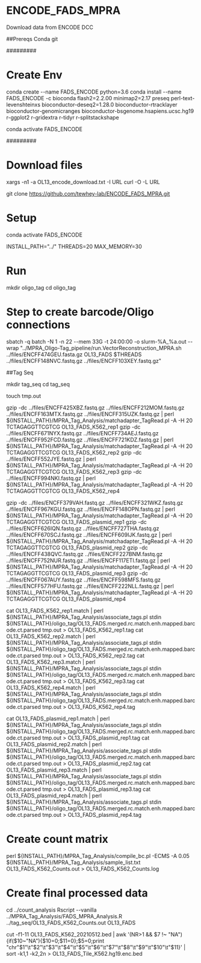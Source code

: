 # ENCODE_FADS_MPRA

Download data from ENCODE DCC


##Prereqs
Conda
git

#########
# Create Env
conda create --name FADS_ENCODE python=3.6
conda install --name FADS_ENCODE -c bioconda flash2=2.2.00 minimap2=2.17 preseq perl-text-levenshteinxs bioconductor-deseq2=1.28.0 bioconductor-rtracklayer bioconductor-genomicranges bioconductor-bsgenome.hsapiens.ucsc.hg19 r-ggplot2 r-gridextra r-tidyr r-splitstackshape

conda activate FADS_ENCODE

#########
# Download files
xargs -n1 -a OL13_encode_download.txt -I URL curl -O -L URL

git clone https://github.com/tewhey-lab/ENCODE_FADS_MPRA.git

# Setup
conda activate FADS_ENCODE

INSTALL_PATH="../"
THREADS=20
MAX_MEMORY=30


# Run
mkdir oligo_tag
cd oligo_tag

# Step to create barcode/Oligo connections
sbatch -q batch -N 1 -n 22 --mem 33G -t 24:00:00 -o slurm-%A_%a.out --wrap "../MPRA_Oligo-Tag_pipeline/run.VectorReconstruction_MPRA.sh ../files/ENCFF474GEU.fasta.gz OL13_FADS $THREADS ../files/ENCFF148NVC.fastq.gz ../files/ENCFF103XEY.fastq.gz"

##Tag Seq

mkdir tag_seq
cd tag_seq

touch tmp.out

gzip -dc ../files/ENCFF425XBZ.fastq.gz ../files/ENCFF212MOM.fastq.gz ../files/ENCFF163MTX.fastq.gz ../files/ENCFF315UZK.fastq.gz | perl ${INSTALL_PATH}/MPRA_Tag_Analysis/matchadapter_TagRead.pl -A -H 20 TCTAGAGGTTCGTCG OL13_FADS_K562_rep1
gzip -dc ../files/ENCFF671NYX.fastq.gz ../files/ENCFF734AEJ.fastq.gz ../files/ENCFF952FCD.fastq.gz ../files/ENCFF721KDZ.fastq.gz | perl ${INSTALL_PATH}/MPRA_Tag_Analysis/matchadapter_TagRead.pl -A -H 20 TCTAGAGGTTCGTCG OL13_FADS_K562_rep2
gzip -dc ../files/ENCFF552JYE.fastq.gz | perl ${INSTALL_PATH}/MPRA_Tag_Analysis/matchadapter_TagRead.pl -A -H 20 TCTAGAGGTTCGTCG OL13_FADS_K562_rep3
gzip -dc ../files/ENCFF994NKI.fastq.gz | perl ${INSTALL_PATH}/MPRA_Tag_Analysis/matchadapter_TagRead.pl -A -H 20 TCTAGAGGTTCGTCG OL13_FADS_K562_rep4

gzip -dc ../files/ENCFF379VAH.fastq.gz ../files/ENCFF321WKZ.fastq.gz ../files/ENCFF967KGU.fastq.gz ../files/ENCFF148OPN.fastq.gz | perl ${INSTALL_PATH}/MPRA_Tag_Analysis/matchadapter_TagRead.pl -A -H 20 TCTAGAGGTTCGTCG OL13_FADS_plasmid_rep1
gzip -dc ../files/ENCFF626IQN.fastq.gz ../files/ENCFF727THA.fastq.gz ../files/ENCFF670SCJ.fastq.gz ../files/ENCFF609IJK.fastq.gz | perl ${INSTALL_PATH}/MPRA_Tag_Analysis/matchadapter_TagRead.pl -A -H 20 TCTAGAGGTTCGTCG OL13_FADS_plasmid_rep2
gzip -dc ../files/ENCFF438QVC.fastq.gz ../files/ENCFF227BNM.fastq.gz ../files/ENCFF752NUR.fastq.gz ../files/ENCFF117ETI.fastq.gz | perl ${INSTALL_PATH}/MPRA_Tag_Analysis/matchadapter_TagRead.pl -A -H 20 TCTAGAGGTTCGTCG OL13_FADS_plasmid_rep3
gzip -dc ../files/ENCFF067AUY.fastq.gz ../files/ENCFF598MFS.fastq.gz ../files/ENCFF577HFU.fastq.gz ../files/ENCFF222NLL.fastq.gz | perl ${INSTALL_PATH}/MPRA_Tag_Analysis/matchadapter_TagRead.pl -A -H 20 TCTAGAGGTTCGTCG OL13_FADS_plasmid_rep4

cat OL13_FADS_K562_rep1.match | perl ${INSTALL_PATH}/MPRA_Tag_Analysis/associate_tags.pl stdin ${INSTALL_PATH}/oligo_tag/OL13_FADS.merged.rc.match.enh.mapped.barcode.ct.parsed tmp.out > OL13_FADS_K562_rep1.tag
cat OL13_FADS_K562_rep2.match | perl ${INSTALL_PATH}/MPRA_Tag_Analysis/associate_tags.pl stdin ${INSTALL_PATH}/oligo_tag/OL13_FADS.merged.rc.match.enh.mapped.barcode.ct.parsed tmp.out > OL13_FADS_K562_rep2.tag
cat OL13_FADS_K562_rep3.match | perl ${INSTALL_PATH}/MPRA_Tag_Analysis/associate_tags.pl stdin ${INSTALL_PATH}/oligo_tag/OL13_FADS.merged.rc.match.enh.mapped.barcode.ct.parsed tmp.out > OL13_FADS_K562_rep3.tag
cat OL13_FADS_K562_rep4.match | perl ${INSTALL_PATH}/MPRA_Tag_Analysis/associate_tags.pl stdin ${INSTALL_PATH}/oligo_tag/OL13_FADS.merged.rc.match.enh.mapped.barcode.ct.parsed tmp.out > OL13_FADS_K562_rep4.tag

cat OL13_FADS_plasmid_rep1.match | perl ${INSTALL_PATH}/MPRA_Tag_Analysis/associate_tags.pl stdin ${INSTALL_PATH}/oligo_tag/OL13_FADS.merged.rc.match.enh.mapped.barcode.ct.parsed tmp.out > OL13_FADS_plasmid_rep1.tag
cat OL13_FADS_plasmid_rep2.match | perl ${INSTALL_PATH}/MPRA_Tag_Analysis/associate_tags.pl stdin ${INSTALL_PATH}/oligo_tag/OL13_FADS.merged.rc.match.enh.mapped.barcode.ct.parsed tmp.out > OL13_FADS_plasmid_rep2.tag
cat OL13_FADS_plasmid_rep3.match | perl ${INSTALL_PATH}/MPRA_Tag_Analysis/associate_tags.pl stdin ${INSTALL_PATH}/oligo_tag/OL13_FADS.merged.rc.match.enh.mapped.barcode.ct.parsed tmp.out > OL13_FADS_plasmid_rep3.tag
cat OL13_FADS_plasmid_rep4.match | perl ${INSTALL_PATH}/MPRA_Tag_Analysis/associate_tags.pl stdin ${INSTALL_PATH}/oligo_tag/OL13_FADS.merged.rc.match.enh.mapped.barcode.ct.parsed tmp.out > OL13_FADS_plasmid_rep4.tag

# Create count matrix
perl ${INSTALL_PATH}/MPRA_Tag_Analysis/compile_bc.pl -ECMS -A 0.05 ${INSTALL_PATH}/MPRA_Tag_Analysis/sample_list.txt OL13_FADS_K562_Counts.out >  OL13_FADS_K562_Counts.log

# Create final processed data 
cd ../count_analysis
Rscript --vanilla ../MPRA_Tag_Analysis/FADS_MPRA_Analysis.R ../tag_seq/OL13_FADS_K562_Counts.out OL13_FADS

cut -f1-11 OL13_FADS_K562_20210512.bed |  awk '(NR>1 && $7 !~ "NA"){if($10~"NA"){$10=0;$11=0};$5=0;print "chr"$1"\t"$2"\t"$3"\t"$4"\t"$5"\t"$6"\t"$7"\t"$8"\t"$9"\t"$10"\t"$11}' | sort -k1,1 -k2,2n > OL13_FADS_Tile_K562.hg19.enc.bed


